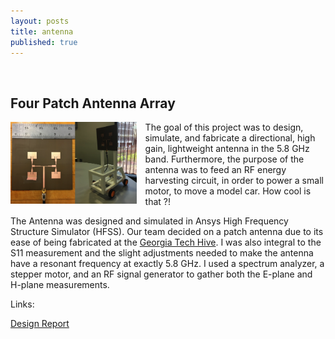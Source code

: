 ```yaml
---
layout: posts
title: antenna
published: true
---
```


<div class="container">
  <div class="row">
    <div class="col">
      <br>
      <h2 class="text-secondary">Four Patch Antenna Array</h2>
      <p><img src="/images/antenna_v4.png" style="width: 40%;display: block; float:left;margin:0 1em 1em 0;"   alt="cover" /></p>
      <p>The goal of this project was to design, simulate, and fabricate a directional, high gain, lightweight antenna in the 5.8 GHz band. Furthermore, the purpose of the antenna was to feed an RF energy harvesting circuit, in order to power a small motor, to move a model car. How cool is that ?! </p>
      <p> The Antenna was designed and simulated in Ansys High Frequency Structure Simulator (HFSS). Our team decided on a patch antenna due to its ease of being fabricated at the <a href="https://hive.ece.gatech.edu/">Georgia Tech Hive</a>. I was also integral to the S11 measurement and the slight adjustments needed to make the antenna have a resonant frequency at exactly 5.8 GHz. I used a spectrum analyzer, a stepper motor, and an RF signal generator to gather both the E-plane and H-plane measurements.</p>
      <p> Links: </p>
      <p>    <a href="/docs/antenna_report.pdf">Design Report</a></p> 
    </div>
  </div>
</div>